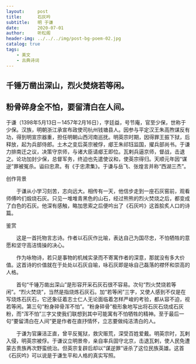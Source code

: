 ```yaml
---
layout:     post
title:      石灰吟
subtitle:   明 于谦
date:       2020-07-01
author:     听松阁
header-img: ../../../img/post-bg-poem-02.jpg
catalog: true
tags:
    - 美文
    - 古典诗词
---
```


## 千锤万凿出深山，烈火焚烧若等闲。

## 粉骨碎身全不怕，要留清白在人间。





于谦（1398年5月13日－1457年2月16日），字廷益，号节庵，官至少保，世称于少保。汉族，明朝浙江承宣布政使司杭州钱塘县人。因参与平定汉王朱高煦谋反有功，得到明宣宗器重，担任明朝山西河南巡抚。明英宗时期，因得罪王振下狱，后释放，起为兵部侍郎。土木之变后英宗被俘，郕王朱祁钰监国，擢兵部尚书。于谦力排南迁之议，决策守京师，与诸大臣请郕王即位。瓦剌兵逼京师，督战，击退之。论功加封少保，总督军务，终迫也先遣使议和，使英宗得归。天顺元年因“谋逆”罪被冤杀。谥曰忠肃。有《于忠肃集》。于谦与岳飞、张煌言并称“西湖三杰”。





创作背景



　　于谦从小学习刻苦，志向远大。相传有一天，他信步走到一座石灰窑前，观看师傅吟们煅烧石灰。只见一堆堆青黑色的山石，经过熊熊的烈火焚烧之后，都变成了白色的石灰。他深有感触，略加思索之后便吟出了《石灰吟》这首脍炙人口的诗篇。





鉴赏



　　这是一首托物言志诗。作者以石灰作比喻，表达自己为国尽忠，不怕牺牲的意愿和坚守高洁情操的决心。



　　作为咏物诗，若只是事物的机械实录而不寄寓作者的深意，那就没有多大价值。这首诗的价值就在于处处以石灰自喻，咏石灰即是咏自己磊落的襟怀和崇高的人格。



　　首句“千锤万凿出深山”是形容开采石灰石很不容易。次句“烈火焚烧若等闲”。“烈火焚烧”，当然是指烧炼石灰石。加“若等闲”三字，又使人感到不仅是在写烧炼石灰石，它还象征着志士仁人无论面临着怎样严峻的考验，都从容不迫，视若等闲。第三句“粉身碎骨浑不怕”。“粉身碎骨”极形象地写出将石灰石烧成石灰粉，而“浑不怕”三字又使我们联想到其中可能寓有不怕牺牲的精神。至于最后一句“要留清白在人间”更是作者在直抒情怀，立志要做纯洁清白的人。



　　于谦为官廉洁正直，曾平反冤狱，救灾赈荒，深受百姓爱戴。明英宗时，瓦剌入侵，明英宗被俘。于谦议立明景帝，亲自率兵固守北京，击退瓦剌，使人民免遭蒙古贵族再次野蛮统治。但英宗复辟后却以“谋逆罪”诬杀了这位民族英雄。这首《石灰吟》可以说是于谦生平和人格的真实写照。
